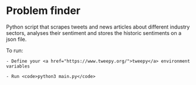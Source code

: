 # Problem finder

Python script that scrapes tweets and news articles about different industry sectors, analyses their sentiment and stores the historic sentiments on a json file.

To run: 
   
    - Define your <a href="https://www.tweepy.org/">tweepy</a> environment variables
    
    - Run <code>python3 main.py</code>